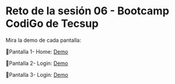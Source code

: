 # Reto de la sesión 06 - Bootcamp CodiGo  de Tecsup

Mira la demo de cada pantalla:

📌Pantalla 1- Home: [Demo](https://raulsr92.github.io/CodiGO-tarea-Sesion6-LittleLemon/home.html)

📌Pantalla 2- Login: [Demo](https://raulsr92.github.io/CodiGO-tarea-Sesion6-LittleLemon/login.html)

📌Pantalla 3- Login: [Demo](https://raulsr92.github.io/CodiGO-tarea-Sesion6-LittleLemon/signup.html)